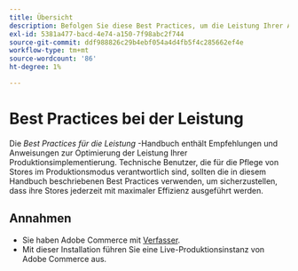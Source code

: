 ```yaml
---
title: Übersicht
description: Befolgen Sie diese Best Practices, um die Leistung Ihrer Adobe Commerce-Bereitstellung zu optimieren.
exl-id: 5381a477-bacd-4e74-a150-7f98abc2f744
source-git-commit: ddf988826c29b4ebf054a4d4fb5f4c285662ef4e
workflow-type: tm+mt
source-wordcount: '86'
ht-degree: 1%

---
```


# Best Practices bei der Leistung

Die _Best Practices für die Leistung_ -Handbuch enthält Empfehlungen und Anweisungen zur Optimierung der Leistung Ihrer Produktionsimplementierung. Technische Benutzer, die für die Pflege von Stores im Produktionsmodus verantwortlich sind, sollten die in diesem Handbuch beschriebenen Best Practices verwenden, um sicherzustellen, dass ihre Stores jederzeit mit maximaler Effizienz ausgeführt werden.

## Annahmen

* Sie haben Adobe Commerce mit [Verfasser](../installation/composer.md).
* Mit dieser Installation führen Sie eine Live-Produktionsinstanz von Adobe Commerce aus.
